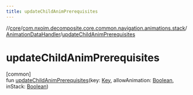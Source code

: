 ```yaml
---
title: updateChildAnimPrerequisites
---
```

//[core](../../../index.html)/[com.nxoim.decomposite.core.common.navigation.animations.stack](../index.html)/[AnimationDataHandler](index.html)/[updateChildAnimPrerequisites](update-child-anim-prerequisites.html)



# updateChildAnimPrerequisites



[common]\
fun [updateChildAnimPrerequisites](update-child-anim-prerequisites.html)(key: [Key](index.html), allowAnimation: [Boolean](https://kotlinlang.org/api/latest/jvm/stdlib/kotlin/-boolean/index.html), inStack: [Boolean](https://kotlinlang.org/api/latest/jvm/stdlib/kotlin/-boolean/index.html))




